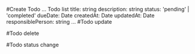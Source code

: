 #Create Todo
...
Todo list
title: string
description: string
status: 'pending' | 'completed'
dueDate: Date
createdAt: Date
updatedAt: Date
responsiblePerson: string
...
#Todo update

#Todo delete

#Todo status change
